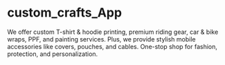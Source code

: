 # custom_crafts_App
We offer custom T-shirt &amp; hoodie printing, premium riding gear, car &amp; bike wraps, PPF, and painting services. Plus, we provide stylish mobile accessories like covers, pouches, and cables. One-stop shop for fashion, protection, and personalization.
